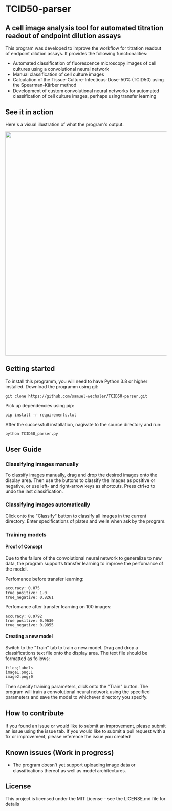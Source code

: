 # TCID50-parser
## A cell image analysis tool for automated titration readout of endpoint dilution assays

This program was developed to improve the workflow for titration readout of endpoint dilution assays. It provides the following functionalities:
* Automated classification of fluorescence microscopy images of cell cultures using a convolutional neural network
* Manual classification of cell culture images
* Calculation of the Tissue-Culture-Infectious-Dose-50% (TCID50) using the Spearman-Kärber method
* Development of custom convolutional neural networks for automated classification of cell culture images, perhaps using transfer learning

## See it in action
Here's a visual illustration of what the program's output.
<p align="center">
  <img width="700" src="https://github.com/samuel-wechsler/TCID50-parser/assets/98318988/71f8ed4f-91f9-4fcc-bf0c-c10efbc9ec9e">
</p>

## Getting started
To install this programm, you will need to have Python 3.8 or higher installed. Download the programm using git:
````
git clone https://github.com/samuel-wechsler/TCID50-parser.git
````

Pick up dependencies using pip:
````
pip install -r requirements.txt
````

After the successfull installation, nagivate to the source directory and run:
`````
python TCID50_parser.py
`````

## User Guide

### Classifying images manually
To classify images manually, drag and drop the desired images onto the display area. Then use the buttons to classify the images as positive or negative, or use left- and right-arrow keys as shortcuts. Press ctrl+z to undo the last classification.

### Classifying images automatically
Click onto the "Classify" button to classify all images in the current directory. Enter specifications of plates and wells when ask by the program.


### Training models
#### Proof of Concept
Due to the failure of the convolutional neural network to generalize to new data, the program supports transfer learning to improve the perfomance of the model.

Perfomance before transfer learning:
`````
accuracy: 0.875
true positive: 1.0
true_negative: 0.8261
`````

Perfomance after transfer learning on 100 images:
`````
accuracy: 0.9792
true positive: 0.9630
true_negative: 0.9855
`````

#### Creating a new model
Switch to the "Train" tab to train a new model. Drag and drop a classifications text file onto the display area. The text file should be formatted as follows:
````
files;labels
image1.png;1
image2.png;0
`````
Then specify training parameters, click onto the "Train" button. The program will train a convolutional neural network using the specified parameters and save the model to whichever directory you specify.


## How to contribute
If you found an issue or would like to submit an improvement, please submit an issue using the issue tab. If you would like to submit a pull request with a fix or improvement, please reference the issue you created!

## Known issues (Work in progress)
* The program doesn't yet support uploading image data or classifications thereof as well as model architectures.

## License
This project is licensed under the MIT License - see the LICENSE.md file for details